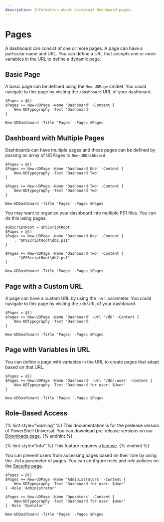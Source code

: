 ```yaml
---
description: Information about Universal Dashboard pages.
---
```


# Pages

A dashboard can consist of one or more pages. A page can have a particular name and URL. You can define a URL that accepts one or more variables in the URL to define a dynamic page. 

## Basic Page 

A basic page can be defined using the `New-UDPage` cmdlet. You could navigate to this page by visiting the `/dashboard` URL of your dashboard. 

```text
$Pages = @()
$Pages += New-UDPage -Name 'Dashboard' -Content {
    New-UDTypography -Text 'Dashboard'
}

New-UDDashboard -Title 'Pages' -Pages $Pages
```

## Dashboard with Multiple Pages

Dashboards can have multiple pages and those pages can be defined by passing an array of UDPages to `New-UDDashboard` 

```text
$Pages = @()
$Pages += New-UDPage -Name 'Dashboard One' -Content {
    New-UDTypography -Text 'Dashboard Two'
}

$Pages += New-UDPage -Name 'Dashboard Two' -Content {
    New-UDTypography -Text 'Dashboard Two'
}

New-UDDashboard -Title 'Pages' -Pages $Pages
```

You may want to organize your dashboard into multiple PS1 files. You can do this using pages. 

```text
$UDScriptRoot = $PSScriptRoot
$Pages = @()
$Pages += New-UDPage -Name 'Dashboard One' -Content {
    . "$PSScriptRoot\db1.ps1"
}

$Pages += New-UDPage -Name 'Dashboard Two' -Content {
    . "$PSScriptRoot\db2.ps1"
}

New-UDDashboard -Title 'Pages' -Pages $Pages
```

## Page with a Custom URL 

A page can have a custom URL by using the `-Url` parameter. You could navigate to this page by visiting the `/db` URL of your dashboard. 

```text
$Pages = @()
$Pages += New-UDPage -Name 'Dashboard' -Url '/db' -Content {
    New-UDTypography -Text 'Dashboard'
}

New-UDDashboard -Title 'Pages' -Pages $Pages
```

## Page with Variables in URL

You can define a page with variables in the URL to create pages that adapt based on that URL. 

```text
$Pages = @()
$Pages += New-UDPage -Name 'Dashboard' -Url '/db/:user' -Content {
    New-UDTypography -Text 'Dashboard for user: $User'
}

New-UDDashboard -Title 'Pages' -Pages $Pages
```

## Role-Based Access

{% hint style="warning" %}
This documentation is for the prelease version of PowerShell Universal. You can download pre-release versions on our [Downloads page](https://ironmansoftware.com/downloads).
{% endhint %}

{% hint style="info" %}
This feature requires a [license](../../licensing.md). 
{% endhint %}

You can prevent users from accessing pages based on their role by using the `-Role` parameter of pages. You can configure roles and role policies on the [Security page](../../config/security/#policy-assignment). 

```text
$Pages = @()
$Pages += New-UDPage -Name 'Administrators' -Content {
    New-UDTypography -Text 'Dashboard for user: $User'
} -Role 'Administrator'

$Pages += New-UDPage -Name 'Operators' -Content {
    New-UDTypography -Text 'Dashboard for user: $User'
} -Role 'Operator'

New-UDDashboard -Title 'Pages' -Pages $Pages
```

